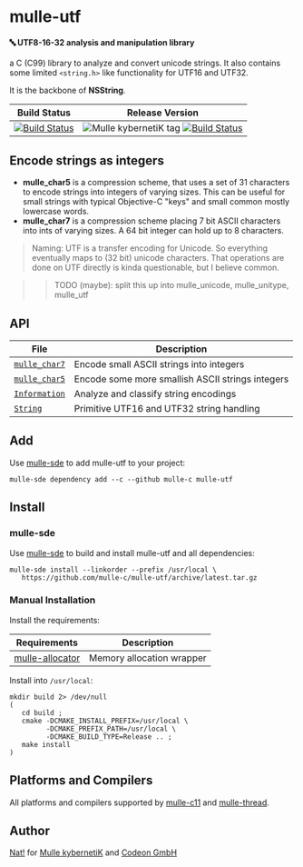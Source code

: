 # mulle-utf

#### 🔤 UTF8-16-32 analysis and manipulation library

a C (C99) library to analyze and convert unicode strings. It also contains some
limited `<string.h>` like functionality for UTF16 and UTF32.

It is the backbone of **NSString**.


Build Status | Release Version
-------------|-----------------------------------
[![Build Status](https://travis-ci.org/mulle-c/mulle-utf.svg?branch=release)](https://travis-ci.org/mulle-c/mulle-utf) | ![Mulle kybernetiK tag](https://img.shields.io/github/tag/mulle-c/mulle-utf.svg) [![Build Status](https://travis-ci.org/mulle-c/mulle-utf.svg?branch=release)](https://travis-ci.org/mulle-c/mulle-utf)


## Encode strings as integers

* **mulle_char5** is a compression scheme, that uses a set of 31 characters
to encode strings into integers of varying sizes. This can be useful for small
strings with typical Objective-C "keys" and small common mostly lowercase words.
* **mulle_char7** is a compression scheme placing 7 bit ASCII characters into
ints of varying sizes. A 64 bit integer can hold up to 8 characters.


> Naming: UTF is a transfer encoding for Unicode. So everything
eventually maps to (32 bit) unicode characters. That operations are done on
UTF directly is kinda questionable, but I believe common.


>> TODO (maybe): split this up into mulle_unicode, mulle_unitype, mulle_utf


## API

File                                    | Description
--------------------------------------- | ----------------------------------------
[`mulle_char7`](dox/API_CHAR7.md)       | Encode small ASCII strings into integers
[`mulle_char5`](dox/API_CHAR5.md)       | Encode some more smallish ASCII strings integers
[`Information`](dox/API_INFORMATION.md) | Analyze and classify string encodings
[`String`](dox/API_STRING.md)           | Primitive UTF16 and UTF32 string handling


## Add

Use [mulle-sde](//github.com/mulle-sde) to add mulle-utf to your project:

```
mulle-sde dependency add --c --github mulle-c mulle-utf
```

## Install

### mulle-sde

Use [mulle-sde](//github.com/mulle-sde) to build and install mulle-utf and all dependencies:

```
mulle-sde install --linkorder --prefix /usr/local \
   https://github.com/mulle-c/mulle-utf/archive/latest.tar.gz
```

### Manual Installation

Install the requirements:

Requirements                                             | Description
---------------------------------------------------------|-----------------------
[mulle-allocator](//github.com/mulle-c/mulle-allocator)  | Memory allocation wrapper


Install into `/usr/local`:

```
mkdir build 2> /dev/null
(
   cd build ;
   cmake -DCMAKE_INSTALL_PREFIX=/usr/local \
         -DCMAKE_PREFIX_PATH=/usr/local \
         -DCMAKE_BUILD_TYPE=Release .. ;
   make install
)
```

## Platforms and Compilers

All platforms and compilers supported by
[mulle-c11](//github.com/mulle-c/mulle-c11) and
[mulle-thread](//github.com/mulle-c/mulle-thread).


## Author

[Nat!](//www.mulle-kybernetik.com/weblog) for
[Mulle kybernetiK](//www.mulle-kybernetik.com) and
[Codeon GmbH](//www.codeon.de)
